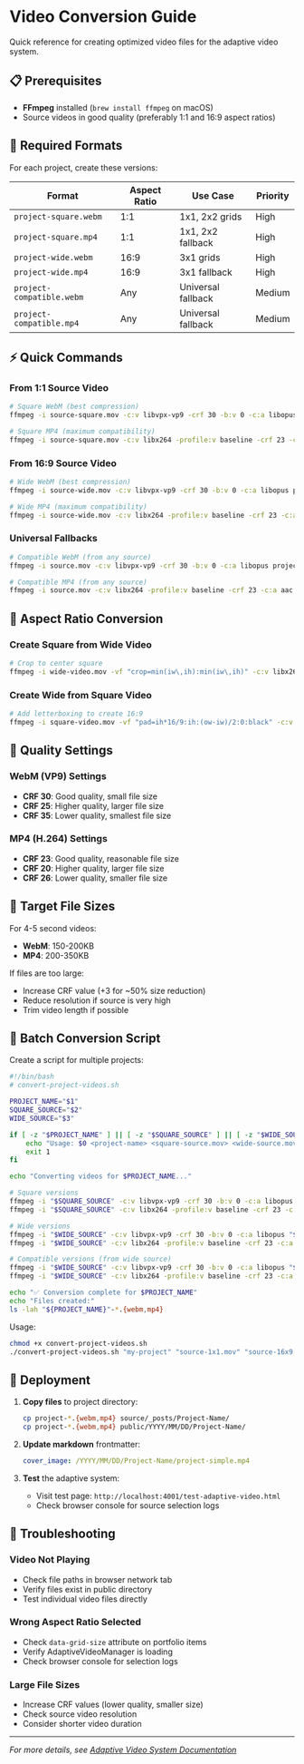 # Video Conversion Guide

Quick reference for creating optimized video files for the adaptive video system.

## 📋 Prerequisites

- **FFmpeg** installed (`brew install ffmpeg` on macOS)
- Source videos in good quality (preferably 1:1 and 16:9 aspect ratios)

## 🎯 Required Formats

For each project, create these versions:

| Format | Aspect Ratio | Use Case | Priority |
|--------|--------------|----------|----------|
| `project-square.webm` | 1:1 | 1x1, 2x2 grids | High |
| `project-square.mp4` | 1:1 | 1x1, 2x2 fallback | High |
| `project-wide.webm` | 16:9 | 3x1 grids | High |
| `project-wide.mp4` | 16:9 | 3x1 fallback | High |
| `project-compatible.webm` | Any | Universal fallback | Medium |
| `project-compatible.mp4` | Any | Universal fallback | Medium |

## ⚡ Quick Commands

### From 1:1 Source Video

```bash
# Square WebM (best compression)
ffmpeg -i source-square.mov -c:v libvpx-vp9 -crf 30 -b:v 0 -c:a libopus project-square.webm

# Square MP4 (maximum compatibility)
ffmpeg -i source-square.mov -c:v libx264 -profile:v baseline -crf 23 -c:a aac -movflags +faststart project-square.mp4
```

### From 16:9 Source Video

```bash
# Wide WebM (best compression)
ffmpeg -i source-wide.mov -c:v libvpx-vp9 -crf 30 -b:v 0 -c:a libopus project-wide.webm

# Wide MP4 (maximum compatibility)
ffmpeg -i source-wide.mov -c:v libx264 -profile:v baseline -crf 23 -c:a aac -movflags +faststart project-wide.mp4
```

### Universal Fallbacks

```bash
# Compatible WebM (from any source)
ffmpeg -i source.mov -c:v libvpx-vp9 -crf 30 -b:v 0 -c:a libopus project-compatible.webm

# Compatible MP4 (from any source)
ffmpeg -i source.mov -c:v libx264 -profile:v baseline -crf 23 -c:a aac -movflags +faststart project-compatible.mp4
```

## 🎨 Aspect Ratio Conversion

### Create Square from Wide Video

```bash
# Crop to center square
ffmpeg -i wide-video.mov -vf "crop=min(iw\,ih):min(iw\,ih)" -c:v libx264 -profile:v baseline -crf 23 project-square.mp4
```

### Create Wide from Square Video

```bash
# Add letterboxing to create 16:9
ffmpeg -i square-video.mov -vf "pad=ih*16/9:ih:(ow-iw)/2:0:black" -c:v libx264 -profile:v baseline -crf 23 project-wide.mp4
```

## 📐 Quality Settings

### WebM (VP9) Settings

- **CRF 30**: Good quality, small file size
- **CRF 25**: Higher quality, larger file size
- **CRF 35**: Lower quality, smallest file size

### MP4 (H.264) Settings

- **CRF 23**: Good quality, reasonable file size
- **CRF 20**: Higher quality, larger file size
- **CRF 26**: Lower quality, smaller file size

## 🎯 Target File Sizes

For 4-5 second videos:

- **WebM**: 150-200KB
- **MP4**: 200-350KB

If files are too large:

- Increase CRF value (+3 for ~50% size reduction)
- Reduce resolution if source is very high
- Trim video length if possible

## 🔄 Batch Conversion Script

Create a script for multiple projects:

```bash
#!/bin/bash
# convert-project-videos.sh

PROJECT_NAME="$1"
SQUARE_SOURCE="$2"
WIDE_SOURCE="$3"

if [ -z "$PROJECT_NAME" ] || [ -z "$SQUARE_SOURCE" ] || [ -z "$WIDE_SOURCE" ]; then
    echo "Usage: $0 <project-name> <square-source.mov> <wide-source.mov>"
    exit 1
fi

echo "Converting videos for $PROJECT_NAME..."

# Square versions
ffmpeg -i "$SQUARE_SOURCE" -c:v libvpx-vp9 -crf 30 -b:v 0 -c:a libopus "${PROJECT_NAME}-square.webm"
ffmpeg -i "$SQUARE_SOURCE" -c:v libx264 -profile:v baseline -crf 23 -c:a aac -movflags +faststart "${PROJECT_NAME}-square.mp4"

# Wide versions
ffmpeg -i "$WIDE_SOURCE" -c:v libvpx-vp9 -crf 30 -b:v 0 -c:a libopus "${PROJECT_NAME}-wide.webm"
ffmpeg -i "$WIDE_SOURCE" -c:v libx264 -profile:v baseline -crf 23 -c:a aac -movflags +faststart "${PROJECT_NAME}-wide.mp4"

# Compatible versions (from wide source)
ffmpeg -i "$WIDE_SOURCE" -c:v libvpx-vp9 -crf 30 -b:v 0 -c:a libopus "${PROJECT_NAME}-compatible.webm"
ffmpeg -i "$WIDE_SOURCE" -c:v libx264 -profile:v baseline -crf 23 -c:a aac -movflags +faststart "${PROJECT_NAME}-compatible.mp4"

echo "✅ Conversion complete for $PROJECT_NAME"
echo "Files created:"
ls -lah "${PROJECT_NAME}"-*.{webm,mp4}
```

Usage:

```bash
chmod +x convert-project-videos.sh
./convert-project-videos.sh "my-project" "source-1x1.mov" "source-16x9.mov"
```

## 🚀 Deployment

1. **Copy files** to project directory:

   ```bash
   cp project-*.{webm,mp4} source/_posts/Project-Name/
   cp project-*.{webm,mp4} public/YYYY/MM/DD/Project-Name/
   ```

2. **Update markdown** frontmatter:

   ```yaml
   cover_image: /YYYY/MM/DD/Project-Name/project-simple.mp4
   ```

3. **Test** the adaptive system:
   - Visit test page: `http://localhost:4001/test-adaptive-video.html`
   - Check browser console for source selection logs

## 🐛 Troubleshooting

### Video Not Playing

- Check file paths in browser network tab
- Verify files exist in public directory
- Test individual video files directly

### Wrong Aspect Ratio Selected

- Check `data-grid-size` attribute on portfolio items
- Verify AdaptiveVideoManager is loading
- Check browser console for selection logs

### Large File Sizes

- Increase CRF values (lower quality, smaller size)
- Check source video resolution
- Consider shorter video duration

---

*For more details, see [Adaptive Video System Documentation](./README-adaptive-videos.md)*
